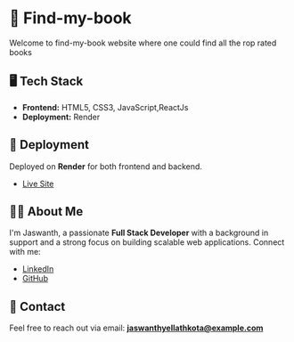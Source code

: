 # 🚀 Find-my-book

Welcome to find-my-book website where one could find all the rop rated books
## 🖥️ Tech Stack
- **Frontend:** HTML5, CSS3, JavaScript,ReactJs
- **Deployment:** Render


## 🚀 Deployment
Deployed on **Render** for both frontend and backend.
- [Live Site](https://find-my-books-z5px.onrender.com/)

## 👨‍💻 About Me
I'm Jaswanth, a passionate **Full Stack Developer** with a background in support and a strong focus on building scalable web applications. Connect with me:
- [LinkedIn](https://www.linkedin.com/in/yellathkota-jaswanth/)
- [GitHub](https://github.com/Yellathkota-Jaswanth)

## 📧 Contact
Feel free to reach out via email: **jaswanthyellathkota@example.com**

